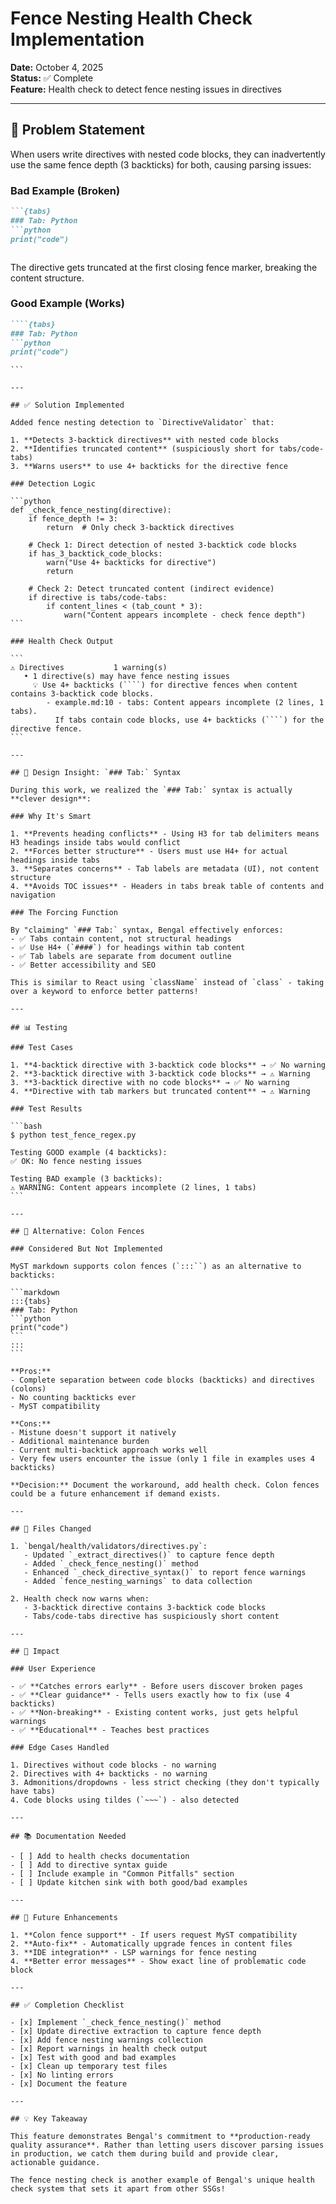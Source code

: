 # Fence Nesting Health Check Implementation

**Date:** October 4, 2025  
**Status:** ✅ Complete  
**Feature:** Health check to detect fence nesting issues in directives

---

## 🎯 Problem Statement

When users write directives with nested code blocks, they can inadvertently use the same fence depth (3 backticks) for both, causing parsing issues:

### Bad Example (Broken)
```markdown
```{tabs}
### Tab: Python
```python
print("code")
```
```  ← This closes the DIRECTIVE, not the code block!
```

The directive gets truncated at the first closing fence marker, breaking the content structure.

### Good Example (Works)
```markdown
````{tabs}
### Tab: Python
```python
print("code")
```
````  ← Directive uses 4 backticks, code uses 3
```

---

## ✅ Solution Implemented

Added fence nesting detection to `DirectiveValidator` that:

1. **Detects 3-backtick directives** with nested code blocks
2. **Identifies truncated content** (suspiciously short for tabs/code-tabs)
3. **Warns users** to use 4+ backticks for the directive fence

### Detection Logic

```python
def _check_fence_nesting(directive):
    if fence_depth != 3:
        return  # Only check 3-backtick directives
    
    # Check 1: Direct detection of nested 3-backtick code blocks
    if has_3_backtick_code_blocks:
        warn("Use 4+ backticks for directive")
        return
    
    # Check 2: Detect truncated content (indirect evidence)
    if directive is tabs/code-tabs:
        if content_lines < (tab_count * 3):
            warn("Content appears incomplete - check fence depth")
```

### Health Check Output

```
⚠️ Directives           1 warning(s)
   • 1 directive(s) may have fence nesting issues
     💡 Use 4+ backticks (````) for directive fences when content contains 3-backtick code blocks.
        - example.md:10 - tabs: Content appears incomplete (2 lines, 1 tabs). 
          If tabs contain code blocks, use 4+ backticks (````) for the directive fence.
```

---

## 🧠 Design Insight: `### Tab:` Syntax

During this work, we realized the `### Tab:` syntax is actually **clever design**:

### Why It's Smart

1. **Prevents heading conflicts** - Using H3 for tab delimiters means H3 headings inside tabs would conflict
2. **Forces better structure** - Users must use H4+ for actual headings inside tabs
3. **Separates concerns** - Tab labels are metadata (UI), not content structure
4. **Avoids TOC issues** - Headers in tabs break table of contents and navigation

### The Forcing Function

By "claiming" `### Tab:` syntax, Bengal effectively enforces:
- ✅ Tabs contain content, not structural headings
- ✅ Use H4+ (`####`) for headings within tab content
- ✅ Tab labels are separate from document outline
- ✅ Better accessibility and SEO

This is similar to React using `className` instead of `class` - taking over a keyword to enforce better patterns!

---

## 📊 Testing

### Test Cases

1. **4-backtick directive with 3-backtick code blocks** → ✅ No warning
2. **3-backtick directive with 3-backtick code blocks** → ⚠️ Warning
3. **3-backtick directive with no code blocks** → ✅ No warning
4. **Directive with tab markers but truncated content** → ⚠️ Warning

### Test Results

```bash
$ python test_fence_regex.py

Testing GOOD example (4 backticks):
✅ OK: No fence nesting issues

Testing BAD example (3 backticks):
⚠️ WARNING: Content appears incomplete (2 lines, 1 tabs)
```

---

## 🎨 Alternative: Colon Fences

### Considered But Not Implemented

MyST markdown supports colon fences (`:::``) as an alternative to backticks:

```markdown
:::{tabs}
### Tab: Python
```python
print("code")
```
:::
```

**Pros:**
- Complete separation between code blocks (backticks) and directives (colons)
- No counting backticks ever
- MyST compatibility

**Cons:**
- Mistune doesn't support it natively
- Additional maintenance burden
- Current multi-backtick approach works well
- Very few users encounter the issue (only 1 file in examples uses 4 backticks)

**Decision:** Document the workaround, add health check. Colon fences could be a future enhancement if demand exists.

---

## 📝 Files Changed

1. `bengal/health/validators/directives.py`:
   - Updated `_extract_directives()` to capture fence depth
   - Added `_check_fence_nesting()` method
   - Enhanced `_check_directive_syntax()` to report fence warnings
   - Added `fence_nesting_warnings` to data collection

2. Health check now warns when:
   - 3-backtick directive contains 3-backtick code blocks
   - Tabs/code-tabs directive has suspiciously short content

---

## 🚀 Impact

### User Experience

- ✅ **Catches errors early** - Before users discover broken pages
- ✅ **Clear guidance** - Tells users exactly how to fix (use 4 backticks)
- ✅ **Non-breaking** - Existing content works, just gets helpful warnings
- ✅ **Educational** - Teaches best practices

### Edge Cases Handled

1. Directives without code blocks - no warning
2. Directives with 4+ backticks - no warning
3. Admonitions/dropdowns - less strict checking (they don't typically have tabs)
4. Code blocks using tildes (`~~~`) - also detected

---

## 📚 Documentation Needed

- [ ] Add to health checks documentation
- [ ] Add to directive syntax guide
- [ ] Include example in "Common Pitfalls" section
- [ ] Update kitchen sink with both good/bad examples

---

## 🎯 Future Enhancements

1. **Colon fence support** - If users request MyST compatibility
2. **Auto-fix** - Automatically upgrade fences in content files
3. **IDE integration** - LSP warnings for fence nesting
4. **Better error messages** - Show exact line of problematic code block

---

## ✅ Completion Checklist

- [x] Implement `_check_fence_nesting()` method
- [x] Update directive extraction to capture fence depth
- [x] Add fence nesting warnings collection
- [x] Report warnings in health check output
- [x] Test with good and bad examples
- [x] Clean up temporary test files
- [x] No linting errors
- [x] Document the feature

---

## 💡 Key Takeaway

This feature demonstrates Bengal's commitment to **production-ready quality assurance**. Rather than letting users discover parsing issues in production, we catch them during build and provide clear, actionable guidance.

The fence nesting check is another example of Bengal's unique health check system that sets it apart from other SSGs!

